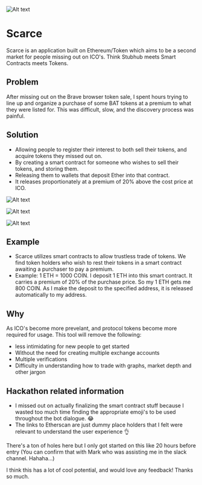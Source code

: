 ![Alt text](http://i.imgur.com/uMphVJr.jpg)

# Scarce
Scarce is an application built on Ethereum/Token which aims to be a second market for people missing out on ICO's. Think Stubhub meets Smart Contracts meets Tokens.

## Problem 
After missing out on the Brave browser token sale, I spent hours trying to line up and organize a purchase of some BAT tokens at a premium to what they were listed for. This was difficult, slow, and the discovery process was painful.

## Solution 
- Allowing people to register their interest to both sell their tokens, and acquire tokens they missed out on.
- By creating a smart contract for someone who wishes to sell their tokens, and storing them.
- Releasing them to wallets that deposit Ether into that contract. 
- It releases proportionately at a premium of 20% above the cost price at ICO.

![Alt text](http://i.imgur.com/uchSzLr.png)

![Alt text](http://i.imgur.com/hu2JW06.png)

![Alt text](http://i.imgur.com/v5gCFzD.png)

## Example
- Scarce utilizes smart contracts to allow trustless trade of tokens. We find token holders who wish to rest their tokens in a smart contract awaiting a purchaser to pay a premium. 
- Example: 1 ETH = 1000 COIN. I deposit 1 ETH into this smart contract. It carries a premium of 20% of the purchase price. So my 1 ETH gets me 800 COIN. As I make the deposit to the specified address, it is released automatically to my address.

## Why
As ICO's become more prevelant, and protocol tokens become more required for usage. This tool will remove the following:
- less intimidating for new people to get started 
- Without the need for creating multiple exchange accounts
- Multiple verifications
- Difficulty in understanding how to trade with graphs, market depth and other jargon

## Hackathon related information
- I missed out on actually finalizing the smart contract stuff because I wasted too much time finding the appropriate emoji's to be used throughout the bot dialogue. 😂
- The links to Etherscan are just dummy place holders that I felt were relevant to understand the user experience 👌

There's a ton of holes here but I only got started on this like 20 hours before entry (You can confirm that with Mark who was assisting me in the slack channel. Hahaha...)

I think this has a lot of cool potential, and would love any feedback! 
Thanks so much.
